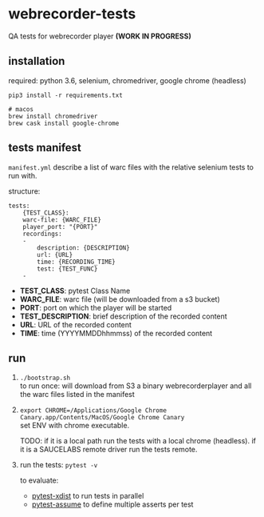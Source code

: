 # webrecorder-tests

QA tests for webrecorder player **(WORK IN PROGRESS)**

## installation

required: python 3.6, selenium, chromedriver, google chrome (headless)


    pip3 install -r requirements.txt

    # macos 
    brew install chromedriver
    brew cask install google-chrome

## tests manifest

`manifest.yml` describe a list of warc files with the relative selenium tests to run with.  

structure:

    tests:
        {TEST_CLASS}:
        warc-file: {WARC_FILE}
        player_port: "{PORT}"
        recordings:
        - 
            description: {DESCRIPTION}
            url: {URL}
            time: {RECORDING_TIME}
            test: {TEST_FUNC}
        - 

* **TEST_CLASS**: pytest Class Name  
* **WARC_FILE**: warc file (will be downloaded from a s3 bucket)  
* **PORT**: port on which the player will be started  
* **TEST_DESCRIPTION**: brief description of the recorded content  
* **URL**: URL of the recorded content  
* **TIME**: time (YYYYMMDDhhmmss) of the recorded content  


## run

1. `./bootstrap.sh`  
to run once: will download from S3 a binary webrecorderplayer and all the warc files listed in the manifest

2. `export CHROME=/Applications/Google Chrome Canary.app/Contents/MacOS/Google Chrome Canary`  
set ENV with chrome executable.  

    TODO: if it is a local path run the tests with a local chrome (headless). if it is a SAUCELABS remote driver run the tests remote.

3. run the tests: `pytest -v`

    to evaluate: 
    * [pytest-xdist](https://github.com/pytest-dev/pytest-xdist) to run tests in parallel
    * [pytest-assume](https://github.com/astraw38/pytest-assume) to define multiple asserts per test